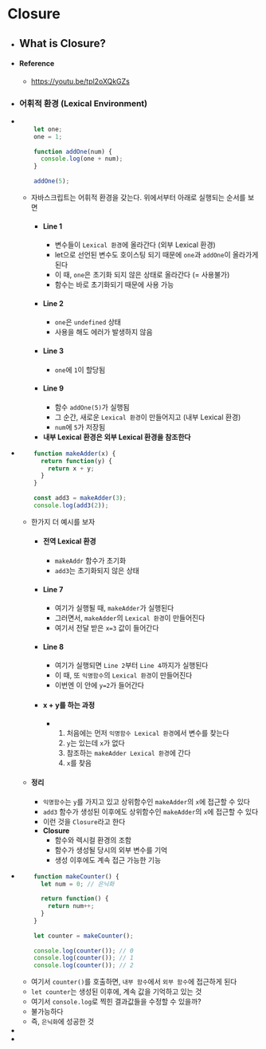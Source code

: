 # Closure



* ## What is Closure?
* #### Reference
  * https://youtu.be/tpl2oXQkGZs
* ### 어휘적 환경 (Lexical Environment)
* ```javascript
      
      let one;
      one = 1;
      
      function addOne(num) {
        console.log(one + num);
      }
      
      addOne(5);
  ```
  * 자바스크립트는 어휘적 환경을 갖는다. 위에서부터 아래로 실행되는 순서를 보면
    * #### Line 1
      * 변수들이 `Lexical 환경`에 올라간다 (외부 Lexical 환경)
      * let으로 선언된 변수도 호이스팅 되기 때문에 `one`과 `addOne`이 올라가게 된다
      * 이 때, `one`은 초기화 되지 않은 상태로 올라간다 (= 사용불가)
      * 함수는 바로 초기화되기 때문에 사용 가능
    * #### Line 2
      * `one`은 `undefined` 상태
      * 사용을 해도 에러가 발생하지 않음
    * #### Line 3
      * `one`에 `1`이 할당됨
    * #### Line 9
      * 함수 `addOne(5)`가 실행됨
      * 그 순간, 새로운 `Lexical 환경`이 만들어지고 (내부 Lexical 환경)
      * `num`에 `5`가 저장됨
    * **내부 Lexical 환경은 외부 Lexical 환경을 참조한다**
* ```javascript
      function makeAdder(x) {
        return function(y) {
          return x + y;
        }
      }
      
      const add3 = makeAdder(3);
      console.log(add3(2));
  ```
  * 한가지 더 예시를 보자
    * #### 전역 Lexical 환경
      * `makeAddr` 함수가 초기화
      * `add3`는 초기화되지 않은 상태
    * #### Line 7
      * 여기가 실행될 때, `makeAdder`가 실행된다
      * 그러면서, `makeAdder`의 `Lexical 환경`이 만들어진다
      * 여기서 전달 받은 `x=3` 값이 들어간다
    * #### Line 8
      * 여기가 실행되면 `Line 2`부터 `Line 4`까지가 실행된다
      * 이 때, 또 `익명함수`의 `Lexical 환경`이 만들어진다
      * 이번엔 이 안에 `y=2`가 들어간다
    * #### x + y를 하는 과정
      *
        1. 처음에는 먼저 `익명함수 Lexical 환경`에서 변수를 찾는다
        2. `y`는 있는데 `x`가 없다
        3. 참조하는 `makeAdder Lexical 환경`에 간다
        4. `x`를 찾음
  * #### 정리
    * `익명함수`는 `y`를 가지고 있고 상위함수인 `makeAdder`의 `x`에 접근할 수 있다
    * `add3` 함수가 생성된 이후에도 상위함수인 `makeAdder`의 `x`에 접근할 수 있다
    * 이런 것을 `Closure`라고 한다
    * **Closure**
      * 함수와 렉시컬 환경의 조함
      * 함수가 생성될 당시의 외부 변수를 기억
      * 생성 이후에도 계속 접근 가능한 기능
* ```javascript
      function makeCounter() {
        let num = 0; // 은닉화
        
        return function() {
          return num++;
        }
      }
      
      let counter = makeCounter();
      
      console.log(counter()); // 0
      console.log(counter()); // 1
      console.log(counter()); // 2
  ```
  * 여기서 `counter()`를 호출하면, `내부 함수`에서 `외부 함수`에 접근하게 된다
  * `let counter`는 생성된 이후에, 계속 값을 기억하고 있는 것
  * 여기서 `console.log`로 찍힌 결과값들을 수정할 수 있을까?
  * 불가능하다
  * 즉, `은닉화`에 성공한 것
*
*
